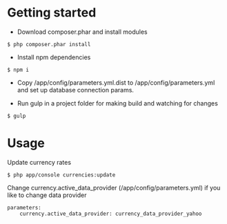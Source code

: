 # Getting started

 - Download composer.phar and install modules
```
$ php composer.phar install
```

 - Install npm dependencies
```
$ npm i
```

 - Copy /app/config/parameters.yml.dist to /app/config/parameters.yml and set up database connection params. 


 - Run gulp in a project folder for making build and watching for changes
```
$ gulp
```

# Usage

Update currency rates
```
$ php app/console currencies:update
```

Change currency.active_data_provider (/app/config/parameters.yml) if you like to change data provider
```
parameters:
    currency.active_data_provider: currency_data_provider_yahoo

```